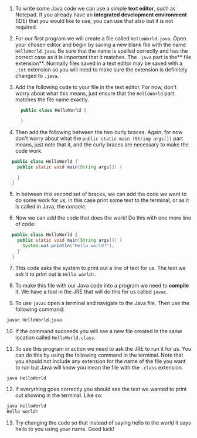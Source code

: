 1. To write some Java code we can use a simple **text editor**, such as Notepad. If you already have an **integrated development environment** \(IDE\) that you would like to use, you can use that also but it is not required. 
2. For our first program we will create a file called `HelloWorld.java`. Open your chosen editor and begin by saving a new blank file with the name `HelloWorld.java`. Be sure that the name is spelled correctly and has the correct case as it is important that it matches. The `.java` part is the** file extension**. Normally files saved in a text editor may be saved with a `.txt` extension so you will need to make sure the extension is definitely changed to `.java`.
3. Add the following code to your file in the text editor. For now, don't worry about what this means, just ensure that the `HelloWorld` part matches the file name exactly.

   ```java
     public class HelloWorld {

     }
   ```

4. Then add the following between the two curly braces. Again, for now don't worry about what the `public static main (String args[])` part means, just note that it, and the curly braces are necessary to make the code work.

 ```java
   public class HelloWorld {
     public static void main(String args[]) {

     }
   }
 ```

5. In between this _second_ set of braces, we can add the code we want to do some work for us, in this case print some text to the terminal, or as it is called in Java, the _console_.

6. Now we can add the code that does the work! Do this with one more line of code:

 ```java
   public class HelloWorld {
     public static void main(String args[]) {
       System.out.println("Hello world!");
     }
   }
 ```

7. This code asks the system to print out a line of text for us. The text we ask it to print out is `Hello world!`.

8. To make this file with our Java code into a program we need to **compile** it. We have a tool in the JRE that will do this for us called `javac`.

9. To use `javac` open a terminal and navigate to the Java file. Then use the following command:

 ```bash
 javac HelloWorld.java
 ```

10. If the command succeeds you will see a new file created in the same location called `HelloWorld.class`.

11. To see this program in action we need to ask the JRE to run it for us. You can do this by using the following command in the terminal. Note that you should not include any extension for the name of the file you want to run but Java will know you mean the file with the `.class` extension.

 ```bash
 java HelloWorld
 ```

12. If everything goes correctly you should see the text we wanted to print out showing in the terminal. Like so:

 ```bash
 java HelloWorld
 Hello world!
 ```

13. Try changing the code so that instead of saying hello to the world it says hello to you using your name. Good luck!